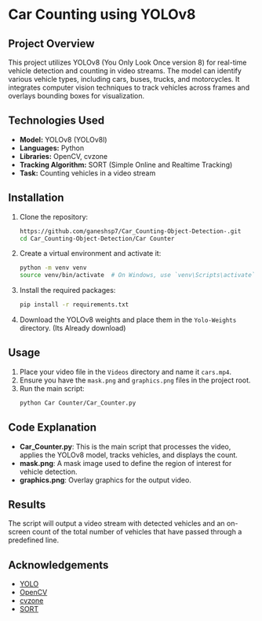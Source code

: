 # Car Counting using YOLOv8

## Project Overview
This project utilizes YOLOv8 (You Only Look Once version 8) for real-time vehicle detection and counting in video streams. The model can identify various vehicle types, including cars, buses, trucks, and motorcycles. It integrates computer vision techniques to track vehicles across frames and overlays bounding boxes for visualization.

## Technologies Used
- **Model:** YOLOv8 (YOLOv8l)
- **Languages:** Python
- **Libraries:** OpenCV, cvzone
- **Tracking Algorithm:** SORT (Simple Online and Realtime Tracking)
- **Task:** Counting vehicles in a video stream

## Installation

1. Clone the repository:
    ```bash
    https://github.com/ganeshsp7/Car_Counting-Object-Detection-.git
    cd Car_Counting-Object-Detection/Car Counter
    ```

2. Create a virtual environment and activate it:
    ```bash
    python -m venv venv
    source venv/bin/activate  # On Windows, use `venv\Scripts\activate`
    ```

3. Install the required packages:
    ```bash
    pip install -r requirements.txt
    ```

4. Download the YOLOv8 weights and place them in the `Yolo-Weights` directory. (Its Already download)

## Usage

1. Place your video file in the `Videos` directory and name it `cars.mp4`.
2. Ensure you have the `mask.png` and `graphics.png` files in the project root.
3. Run the main script:
    ```bash
    python Car Counter/Car_Counter.py
    ```

## Code Explanation
- **Car_Counter.py**: This is the main script that processes the video, applies the YOLOv8 model, tracks vehicles, and displays the count.
- **mask.png**: A mask image used to define the region of interest for vehicle detection.
- **graphics.png**: Overlay graphics for the output video.

## Results
The script will output a video stream with detected vehicles and an on-screen count of the total number of vehicles that have passed through a predefined line.

## Acknowledgements

- [YOLO](https://github.com/ultralytics/yolov5)
- [OpenCV](https://opencv.org/)
- [cvzone](https://github.com/cvzone/cvzone)
- [SORT](https://github.com/abewley/sort)





